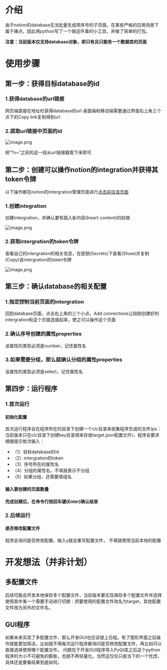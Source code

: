 # 介绍
由于notion的database无法批量生成带序号的子页面，在某些严格的应用场景下属于痛点，因此用python写了一个做这件事的小工具，并做了简单的打包。

**注意：当前版本仅支持database对象，即只有且只能有一个数据库的页面**

# 使用步骤
## 第一步：获得目标database的id
### 1.获得database的url链接
网页端直接在地址栏获得database的url
桌面端和移动端需要通过界面右上角三个点下的Copy link复制得到url
### 2.提取url链接中页面的id
![image.png](https://yoaken-1316330335.cos.ap-chongqing.myqcloud.com/markdownPic/202301030532401.png)

把“?v=”之前的这一段从url链接截取下来即可

## 第二步：创建可以操作notion的integration并获得其token令牌
以下操作都在notion的intergration管理页面进行[点击前往该页面](https://www.notion.so/my-integrations)
### 1.创建integration
创建intergration，并确认要有插入新内容(Insert content)的权限

![image.png](https://yoaken-1316330335.cos.ap-chongqing.myqcloud.com/markdownPic/202301030632968.png)

### 2.获取intergration的token令牌
查看自己的intergration的相关信息，在密钥(Secrets)下查看(Show)并复制(Copy)该intergration的token令牌

![image.png](https://yoaken-1316330335.cos.ap-chongqing.myqcloud.com/markdownPic/202301030633303.png)

## 第三步：确认database的相关配置
### 1.指定控制当前页面的intergration
回到database页面，点击右上角的三个小点，Add connections让刚刚创建好的intergration和这个页面连接起来，使之可以操作这个页面
### 2.确认序号创建的属性properties
该属性的类型必须是number，记住属性名
### 3.如果需要分组，那么就确认分组的属性properties
该属性的类型必须是select，记住属性名

## 第四步：运行程序
### 1.首次运行
#### 初始化配置
首次运行程序会在程序所在的目录下创建一个clc目录来收集程序生成的文件(ps：当前版本只在clc目录下创建key目录用来存放target.json配置文件)，程序会要求根据提示依次输入：
* （1）目标database的id
* （2）intergration的token
* （3）序号所在的属性名
* （4）分组的属性名，不填就表示不分组
* （5）如果分组，还需要填组名
#### 输入要创建的页面数量
#### 完成创建后，在命令行按回车键(Enter)确认结束

### 2.后续运行

#### 是否修改配置文件
程序会询问是否修改配置，输入y就会重写配置文件，
不填就使用当前本地的配置
# 开发想法（并非计划）
## 多配置文件
后续可能会开发本地保存多个配置文件，当前版本要实现保存多个配置文件并选择使用其中某一个需要手动进行切换：把要使用的配置文件改名为target，其他配置文件改为另外的文件名。
## GUI程序
如果未来实现了多配置文件，那么开发GUI也应该提上日程。有了图形界面之后操作就能更加简洁，比如就不用每次运行程序都询问是否修改配置文件，再比如可以直接选择使用哪个配置文件。
问题在于开发GUI程序导入PyQt库之后这个python程序的大小不可避免的膨胀，也就不再轻量化。当然这仅仅只是当下的一个忧虑，具体还是要看结果到底如何。
